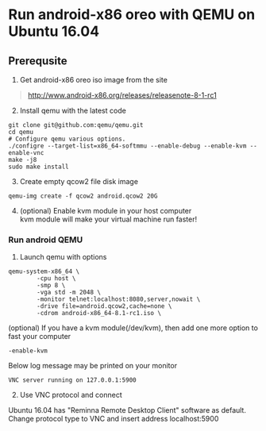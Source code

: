 # Run android-x86 oreo with QEMU on Ubuntu 16.04

## Prerequsite

1. Get android-x86 oreo iso image from the site <br>

> http://www.android-x86.org/releases/releasenote-8-1-rc1

2. Install qemu with the latest code 
```
git clone git@github.com:qemu/qemu.git
cd qemu
# Configure qemu various options.
./configre --target-list=x86_64-softmmu --enable-debug --enable-kvm --enable-vnc
make -j8
sudo make install
```

3. Create empty qcow2 file disk image <br>
```
qemu-img create -f qcow2 android.qcow2 20G
```

4. (optional) Enable kvm module in your host computer <br>
kvm module will make your virtual machine run faster!

### Run android QEMU

1. Launch qemu with options <br>
```
qemu-system-x86_64 \
        -cpu host \
        -smp 8 \ 
        -vga std -m 2048 \
        -monitor telnet:localhost:8080,server,nowait \
        -drive file=android.qcow2,cache=none \
        -cdrom android-x86_64-8.1-rc1.iso \        
```
(optional) If you have a kvm module(/dev/kvm), then add one more option to fast your computer
```
-enable-kvm
```

Below log message may be printed on your monitor
```
VNC server running on 127.0.0.1:5900
```
2. Use VNC protocol and connect <br>

Ubuntu 16.04 has "Reminna Remote Desktop Client" software as default. <br>
Change protocol type to VNC and insert address localhost:5900 <br>
